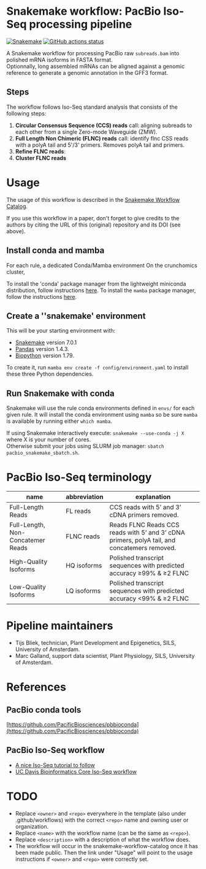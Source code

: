 # Snakemake workflow: PacBio Iso-Seq processing pipeline

[![Snakemake](https://img.shields.io/badge/snakemake-≥6.3.0-brightgreen.svg)](https://snakemake.github.io)
[![GitHub actions status](https://github.com/<owner>/<repo>/workflows/Tests/badge.svg?branch=main)](https://github.com/<owner>/<repo>/actions?query=branch%3Amain+workflow%3ATests)


A Snakemake workflow for processing PacBio raw `subreads.bam` into polished mRNA isoforms in FASTA format.  
Optionnally, long assembled mRNAs can be aligned against a genomic reference to generate a genomic annotation in the GFF3 format. 

## Steps
The workflow follows Iso-Seq standard analysis that consists of the following steps:  
1. **Circular Consensus Sequence (CCS) reads** call: aligning subreads to each other from a single Zero-mode Waveguide (ZMW).     
2. **Full Length Non Chimeric (FLNC) reads** call: identify flnc CSS reads with a polyA tail and 5'/3' primers. Removes polyA tail and primers.   
3. **Refine FLNC reads**: 
4. **Cluster FLNC reads**


# Usage

The usage of this workflow is described in the [Snakemake Workflow Catalog](https://snakemake.github.io/snakemake-workflow-catalog?usage=SilkeAllmannLab/pacbio_snakemake).  

If you use this workflow in a paper, don't forget to give credits to the authors by citing the URL of this (original) repository and its DOI (see above).

## Install conda and mamba

For each rule, a dedicated Conda/Mamba environment 
On the crunchomics cluster, 

To install the 'conda' package manager from the lightweight miniconda distribution, follow instructions [here](https://docs.conda.io/en/latest/miniconda.html). 
To install the `mamba` package manager, follow the instructions [here](https://mamba.readthedocs.io/en/latest/installation.html).

## Create a ''snakemake' environment

This will be your starting environment with:
- [Snakemake](https://snakemake.readthedocs.io/en/stable/index.html) version 7.0.1
- [Pandas](https://pandas.pydata.org/) version 1.4.3.
- [Biopython](https://biopython.org/) version 1.79.

To create it, run `mamba env create -f config/environment.yaml` to install these three Python dependencies. 

## Run Snakemake with conda

Snakemake will use the rule conda environments defined in `envs/` for each given rule. It will install the conda environment using `mamba` so be sure `mamba` is available by running either `which mamba`. 

If using Snakemake interactively execute: `snakemake --use-conda -j X` where X is your number of cores.   
Otherwise submit your jobs using SLURM job manager: `sbatch pacbio_snakemake_sbatch.sh`.

# PacBio Iso-Seq terminology

| name                              	| abbreviation 	| explanation                                                                                    	|
|-----------------------------------	|--------------	|------------------------------------------------------------------------------------------------	|
| Full-Length Reads                 	| FL reads     	| CCS reads with 5’ and 3’ cDNA primers removed.                                                 	|
| Full-Length, Non-Concatemer Reads 	| FLNC reads   	| Reads FLNC Reads CCS reads with 5’ and 3’ cDNA primers, polyA tail, and   concatemers removed. 	|
| High-Quality Isoforms             	| HQ isoforms  	| Polished transcript sequences with predicted accuracy ≥99% & ≥2 FLNC                           	|
| Low-Quality Isoforms              	| LQ isoforms  	| Polished transcript sequences with predicted accuracy <99% & ≥2   FLNC                         	|

# Pipeline maintainers

- Tijs Bliek, technician, Plant Development and Epigenetics, SILS, University of Amsterdam.    
- Marc Galland, support data scientist, Plant Physiology, SILS, University of Amsterdam.  

# References 

## PacBio conda tools

[https://github.com/PacificBiosciences/pbbioconda](https://github.com/PacificBiosciences/pbbioconda)

## PacBio Iso-Seq workflow

- [A nice Iso-Seq tutorial to follow](https://databeauty.com/blog/tutorial/2020/12/08/PacBio-Iso-Seq-Data-Analysis.html)
- [UC Davis Bioinformatics Core Iso-Seq workflow](https://ucdavis-bioinformatics-training.github.io/2020-september-isoseq/liz/bioconda/2-bioconda)

# TODO

* Replace `<owner>` and `<repo>` everywhere in the template (also under .github/workflows) with the correct `<repo>` name and owning user or organization.
* Replace `<name>` with the workflow name (can be the same as `<repo>`).
* Replace `<description>` with a description of what the workflow does.
* The workflow will occur in the snakemake-workflow-catalog once it has been made public. Then the link under "Usage" will point to the usage instructions if `<owner>` and `<repo>` were correctly set.